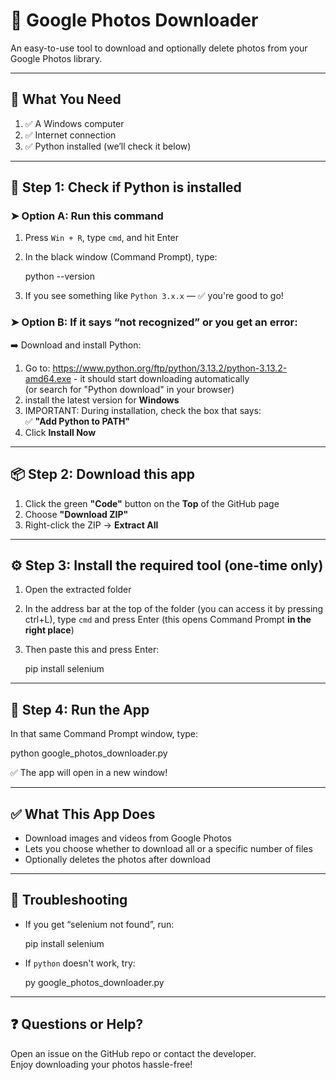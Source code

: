 # 📸 Google Photos Downloader

An easy-to-use tool to download and optionally delete photos from your Google Photos library.

---

## 🧰 What You Need

1. ✅ A Windows computer  
2. ✅ Internet connection  
3. ✅ Python installed (we’ll check it below)

---

## 🐍 Step 1: Check if Python is installed

### ➤ Option A: Run this command

1. Press `Win + R`, type `cmd`, and hit Enter  
2. In the black window (Command Prompt), type:

   python --version

3. If you see something like `Python 3.x.x` — ✅ you're good to go!

### ➤ Option B: If it says “not recognized” or you get an error:

➡️ Download and install Python:

1. Go to: https://www.python.org/ftp/python/3.13.2/python-3.13.2-amd64.exe - it should start downloading automatically  
   (or search for "Python download" in your browser)  
2. install the latest version for **Windows**  
3. IMPORTANT: During installation, check the box that says:  
   ✅ **"Add Python to PATH"**  
4. Click **Install Now**

---

## 📦 Step 2: Download this app

1. Click the green **"Code"** button on the **Top** of the GitHub page  
2. Choose **"Download ZIP"**  
3. Right-click the ZIP → **Extract All**

---

## ⚙️ Step 3: Install the required tool (one-time only)

1. Open the extracted folder  
2. In the address bar at the top of the folder (you can access it by pressing ctrl+L), type `cmd` and press Enter
   (this opens Command Prompt **in the right place**)

3. Then paste this and press Enter:

   pip install selenium

---

## 🚀 Step 4: Run the App

In that same Command Prompt window, type:

   python google_photos_downloader.py

✅ The app will open in a new window!

---

## ✅ What This App Does

- Download images and videos from Google Photos  
- Lets you choose whether to download all or a specific number of files 
- Optionally deletes the photos after download

---

## 🧠 Troubleshooting

- If you get “selenium not found”, run:

   pip install selenium

- If `python` doesn't work, try:

   py google_photos_downloader.py

---

## ❓ Questions or Help?

Open an issue on the GitHub repo or contact the developer.  
Enjoy downloading your photos hassle-free!
